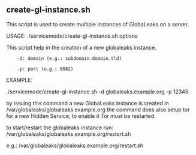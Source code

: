 ## create-gl-instance.sh

This script is used to create multiple instances of GlobaLeaks on a server.

USAGE: ./servicemode/create-gl-instance.sh options

   This script help in the creation of a new globaleaks instance.

        -d: domain (e.g.: subdomain.domain.tld)

        -p: port (e.g.: 8082)

EXAMPLE:

   ./servicemode/create-gl-instance.sh -d globaleaks.example.org -p 12345

   by issuing this command a new GlobaLeaks instance is created in /var/globaleaks/globaleaks.example.org
   the command does also setup tor for a new Hidden Service; to enable it Tor must be restarted.

   to start/restart the globaleaks instance run: /var/globaleaks/globaleaks.example.org/restart.sh

   e.g.: /var/globaleaks/globaleaks.example.org/restart.sh
